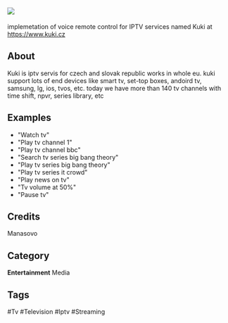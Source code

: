 # <img src="https://www.netbox.cz/static/images/kuki-logo.b64a29a801e2.png" align="center"/>

implemetation of voice remote control for IPTV services named Kuki at https://www.kuki.cz

## About
Kuki is iptv servis for czech and slovak republic works in whole eu. kuki support lots of end devices like smart tv, set-top boxes, andoird tv, samsung, lg, ios, tvos, etc. today we have more than 140 tv channels with time shift, npvr, series library, etc

## Examples
* "Watch tv"
* "Play tv channel 1"
* "Play tv channel bbc"
* "Search tv series big bang theory"
* "Play tv series big bang theory"
* "Play tv series it crowd"
* "Play news on tv"
* "Tv volume at 50%"
* "Pause tv"

## Credits
Manasovo

## Category
**Entertainment**
Media

## Tags
#Tv
#Television
#Iptv
#Streaming

